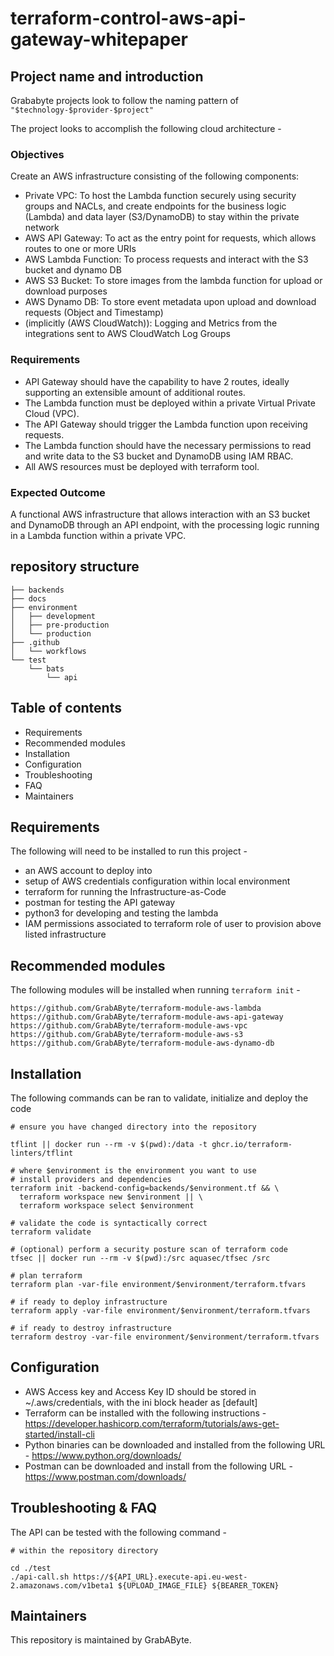 # terraform-control-aws-api-gateway-whitepaper


## Project name and introduction

Grababyte projects look to follow the naming pattern of `"$technology-$provider-$project"`

The project looks to accomplish the following cloud architecture -

### Objectives

Create an AWS infrastructure consisting of the following components:

- Private VPC: To host the Lambda function securely using security groups and NACLs, and create endpoints for the business logic (Lambda) and data layer (S3/DynamoDB) to stay within the private network
- AWS API Gateway: To act as the entry point for requests, which allows routes to one or more URIs
- AWS Lambda Function: To process requests and interact with the S3 bucket and dynamo DB
- AWS S3 Bucket: To store images from the lambda function for upload or download purposes
- AWS Dynamo DB: To store event metadata upon upload and download requests (Object and Timestamp)
- (implicitly (AWS CloudWatch)): Logging and Metrics from the integrations sent to AWS CloudWatch Log Groups

### Requirements

- API Gateway should have the capability to have 2 routes, ideally supporting an extensible amount of additional routes.
- The Lambda function must be deployed within a private Virtual Private Cloud (VPC).
- The API Gateway should trigger the Lambda function upon receiving requests.
- The Lambda function should have the necessary permissions to read and write data to
the S3 bucket and DynamoDB using IAM RBAC.
- All AWS resources must be deployed with terraform tool.

### Expected Outcome

A functional AWS infrastructure that allows interaction with an S3 bucket and DynamoDB through an API
endpoint, with the processing logic running in a Lambda function within a private VPC.

## repository structure

```
├── backends
├── docs
├── environment
│   ├── development
│   ├── pre-production
│   └── production
├── .github
│   └── workflows
└── test
    └── bats
        └── api
```

## Table of contents

- Requirements
- Recommended modules
- Installation
- Configuration
- Troubleshooting
- FAQ
- Maintainers

## Requirements

The following will need to be installed to run this project -

- an AWS account to deploy into
- setup of AWS credentials configuration within local environment
- terraform for running the Infrastructure-as-Code
- postman for testing the API gateway
- python3 for developing and testing the lambda
- IAM permissions associated to terraform role of user to provision above listed infrastructure

## Recommended modules

The following modules will be installed when running `terraform init` -

```
https://github.com/GrabAByte/terraform-module-aws-lambda
https://github.com/GrabAByte/terraform-module-aws-api-gateway
https://github.com/GrabAByte/terraform-module-aws-vpc
https://github.com/GrabAByte/terraform-module-aws-s3
https://github.com/GrabAByte/terraform-module-aws-dynamo-db
```

## Installation

The following commands can be ran to validate, initialize and deploy the code

```
# ensure you have changed directory into the repository

tflint || docker run --rm -v $(pwd):/data -t ghcr.io/terraform-linters/tflint

# where $environment is the environment you want to use
# install providers and dependencies
terraform init -backend-config=backends/$environment.tf && \
  terraform workspace new $environment || \
  terraform workspace select $environment

# validate the code is syntactically correct
terraform validate

# (optional) perform a security posture scan of terraform code
tfsec || docker run --rm -v $(pwd):/src aquasec/tfsec /src

# plan terraform
terraform plan -var-file environment/$environment/terraform.tfvars

# if ready to deploy infrastructure
terraform apply -var-file environment/$environment/terraform.tfvars

# if ready to destroy infrastructure
terraform destroy -var-file environment/$environment/terraform.tfvars
```

## Configuration

- AWS Access key and Access Key ID should be stored in ~/.aws/credentials, with the ini block header as [default]
- Terraform can be installed with the following instructions - https://developer.hashicorp.com/terraform/tutorials/aws-get-started/install-cli
- Python binaries can be downloaded and installed from the following URL - https://www.python.org/downloads/
- Postman can be downloaded and install from the following URL - https://www.postman.com/downloads/

## Troubleshooting & FAQ

The API can be tested with the following command -

```
# within the repository directory

cd ./test
./api-call.sh https://${API_URL}.execute-api.eu-west-2.amazonaws.com/v1beta1 ${UPLOAD_IMAGE_FILE} ${BEARER_TOKEN}
```

## Maintainers

This repository is maintained by GrabAByte.
